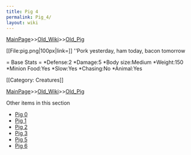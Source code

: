 ```yaml
---
title: Pig 4
permalink: Pig_4/
layout: wiki
---
```


[MainPage](/keeperrl_wiki/ "wikilink")>>[Old_Wiki](/keeperrl_wiki/Old_Wiki "wikilink")>>[Old_Pig](/keeperrl_wiki/Old_Pig "wikilink")

[[File:pig.png|100px|link=]] ''Pork yesterday, ham today, bacon tomorrow

= Base Stats =
*Defense:2
*Damage:5
*Body size:Medium
*Weight:150
*Minion Food:Yes
*Slow:Yes
*Chasing:No
*Animal:Yes

[[Category: Creatures]]

[MainPage](/keeperrl_wiki/ "wikilink")>>[Old_Wiki](/keeperrl_wiki/Old_Wiki "wikilink")>>[Old_Pig](/keeperrl_wiki/Old_Pig "wikilink")

Other items in this section
-    [Pig 0](/keeperrl_wiki/Pig_0 "wikilink")
-    [Pig 1](/keeperrl_wiki/Pig_1 "wikilink")
-    [Pig 2](/keeperrl_wiki/Pig_2 "wikilink")
-    [Pig 3](/keeperrl_wiki/Pig_3 "wikilink")
-    [Pig 5](/keeperrl_wiki/Pig_5 "wikilink")
-    [Pig 6](/keeperrl_wiki/Pig_6 "wikilink")
